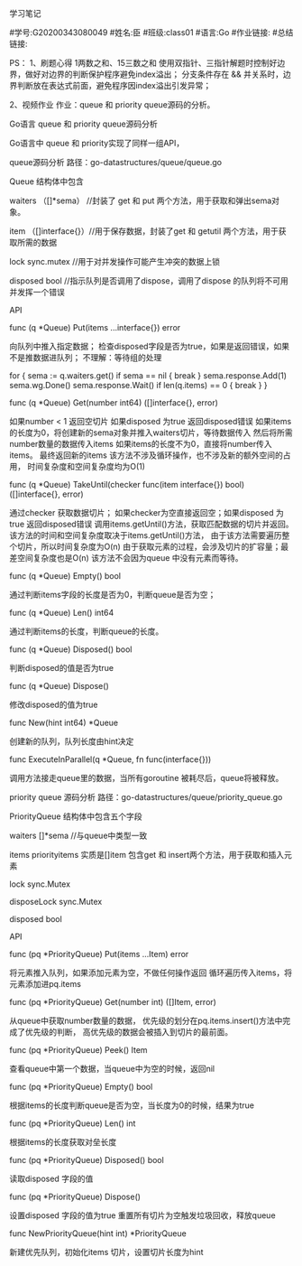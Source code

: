学习笔记

#学号:G20200343080049
#姓名:臣
#班级:class01
#语言:Go
#作业链接:
#总结链接:

PS：
1、刷题心得
1两数之和、15三数之和
使用双指针、三指针解题时控制好边界，做好对边界的判断保护程序避免index溢出；
分支条件存在 && 并关系时，边界判断放在表达式前面，避免程序因index溢出引发异常；

2、视频作业
作业：queue 和 priority queue源码的分析。

Go语言 queue 和 priority queue源码分析

Go语言中 queue 和 priority实现了同样一组API，

queue源码分析
路径：go-datastructures/queue/queue.go 

Queue 结构体中包含

waiters （[]*sema） //封装了 get 和 put 两个方法，用于获取和弹出sema对象。

item  （[]interface{}）//用于保存数据，封装了get 和 getutil 两个方法，用于获取所需的数据

lock   sync.mutex //用于对并发操作可能产生冲突的数据上锁

disposed  bool  //指示队列是否调用了dispose，调用了dispose 的队列将不可用并发挥一个错误

API

func (q *Queue) Put(items ...interface{}) error

向队列中推入指定数据；
检查disposed字段是否为true，如果是返回错误，如果不是推数据进队列；
不理解：等待组的处理

for {
		sema := q.waiters.get()
		if sema == nil {
			break
		}
		sema.response.Add(1)
		sema.wg.Done()
		sema.response.Wait()
		if len(q.items) == 0 {
			break
		}
	}

func (q *Queue) Get(number int64) ([]interface{}, error)

如果number < 1 返回空切片
如果disposed 为true 返回disposed错误
如果items的长度为0，将创建新的sema对象并推入waiters切片，等待数据传入
然后将所需number数量的数据传入items
如果items的长度不为0，直接将number传入items。
最终返回新的items 该方法不涉及循环操作，也不涉及新的额外空间的占用，
时间复杂度和空间复杂度均为O(1)

func (q *Queue) TakeUntil(checker func(item interface{}) bool) ([]interface{}, error)

通过checker 获取数据切片；
如果checker为空直接返回空；如果disposed 为true 返回disposed错误
调用items.getUntil()方法，获取匹配数据的切片并返回。
该方法的时间和空间复杂度取决于items.getUntil()方法，
由于该方法需要遍历整个切片，所以时间复杂度为O(n)
由于获取元素的过程，会涉及切片的扩容量；最差空间复杂度也是O(n)
该方法不会因为queue 中没有元素而等待。

func (q *Queue) Empty() bool

通过判断items字段的长度是否为0，判断queue是否为空；

func (q *Queue) Len() int64

通过判断items的长度，判断queue的长度。

func (q *Queue) Disposed() bool

判断disposed的值是否为true

func (q *Queue) Dispose()

修改disposed的值为true

func New(hint int64) *Queue

创建新的队列，队列长度由hint决定

func ExecuteInParallel(q *Queue, fn func(interface{}))

调用方法接走queue里的数据，当所有goroutine 被耗尽后，queue将被释放。


priority queue 源码分析
路径：go-datastructures/queue/priority_queue.go 

PriorityQueue 结构体中包含五个字段

waiters []*sema //与queue中类型一致

items priorityitems 实质是[]item 包含get 和 insert两个方法，用于获取和插入元素

lock  sync.Mutex

disposeLock sync.Mutex

disposed bool

API

func (pq *PriorityQueue) Put(items ...Item) error

将元素推入队列，如果添加元素为空，不做任何操作返回
循环遍历传入items，将元素添加进pq.items

func (pq *PriorityQueue) Get(number int) ([]Item, error)

从queue中获取number数量的数据，
优先级的划分在pq.items.insert()方法中完成了优先级的判断，
高优先级的数据会被插入到切片的最前面。

func (pq *PriorityQueue) Peek() Item

查看queue中第一个数据，当queue中为空的时候，返回nil

func (pq *PriorityQueue) Empty() bool

根据items的长度判断queue是否为空，当长度为0的时候，结果为true

func (pq *PriorityQueue) Len() int

根据items的长度获取对垒长度

func (pq *PriorityQueue) Disposed() bool

读取disposed 字段的值

func (pq *PriorityQueue) Dispose()

设置disposed 字段的值为true 重置所有切片为空触发垃圾回收，释放queue

func NewPriorityQueue(hint int) *PriorityQueue 

新建优先队列，初始化items 切片，设置切片长度为hint
